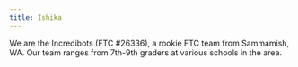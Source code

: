 ```yaml
---
title: Ishika
---
```


We are the Incredibots (FTC #26336), a rookie FTC team from Sammamish, WA. Our team ranges from 7th-9th graders at various schools in the area.
